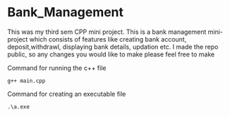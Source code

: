 # Bank_Management

This was my third sem CPP mini project. This is a bank management mini-project which consists of features like creating bank account, deposit,withdrawl, displaying bank details, updation etc.
I made the repo public, so any changes you would like to make please feel free to make 

Command for running the c++ file

```shell
g++ main.cpp
```

Command for creating an executable file

```shell
.\a.exe
```
